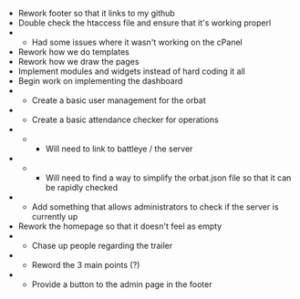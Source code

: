 - Rework footer so that it links to my github
- Double check the htaccess file and ensure that it's working properl
- - Had some issues where it wasn't working on the cPanel
- Rework how we do templates
- Rework how we draw the pages
- Implement modules and widgets instead of hard coding it all
- Begin work on implementing the dashboard
- - Create a basic user management for the orbat
- - Create a basic attendance checker for operations
- - - Will need to link to battleye / the server
- - - Will need to find a way to simplify the orbat.json file so that it can be rapidly checked
- - Add something that allows administrators to check if the server is currently up
- Rework the homepage so that it doesn't feel as empty
- - Chase up people regarding the trailer
- - Reword the 3 main points (?)
- - Provide a button to the admin page in the footer